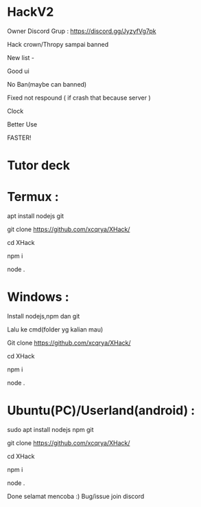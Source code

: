 # HackV2
Owner Discord Grup : https://discord.gg/JyzyfVg7pk

Hack crown/Thropy sampai banned


New list -

Good ui

No Ban(maybe can banned)

Fixed not respound ( if crash that because server )

Clock

Better Use

FASTER!


# Tutor deck


# Termux :
apt install nodejs git

git clone https://github.com/xcqrya/XHack/

cd XHack

npm i

node .



# Windows :
Install nodejs,npm dan git

Lalu ke cmd(folder yg kalian mau)

Git clone https://github.com/xcqrya/XHack/

cd XHack

npm i

node .



# Ubuntu(PC)/Userland(android) :

sudo apt install nodejs npm git

git clone https://github.com/xcqrya/XHack/

cd XHack

npm i

node .



Done selamat mencoba :)
Bug/issue join discord 